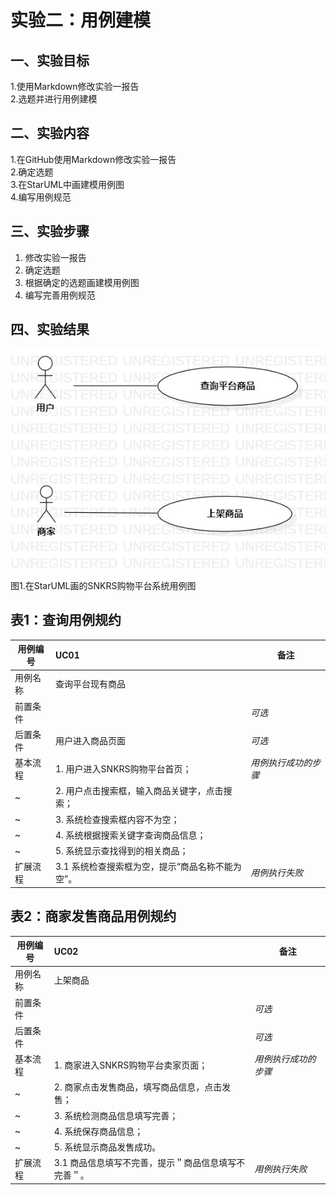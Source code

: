 # 实验二：用例建模

## 一、实验目标

1.使用Markdown修改实验一报告  
2.选题并进行用例建模

## 二、实验内容

1.在GitHub使用Markdown修改实验一报告  
2.确定选题  
3.在StarUML中画建模用例图  
4.编写用例规范

## 三、实验步骤

1. 修改实验一报告
2. 确定选题  
3. 根据确定的选题画建模用例图
4. 编写完善用例规范

## 四、实验结果

![第一个用例图](./UseCaseDiagram3.jpg)

图1.在StarUML画的SNKRS购物平台系统用例图


## 表1：查询用例规约  

用例编号  | UC01 | 备注  
-|:-|-  
用例名称  | 查询平台现有商品  |   
前置条件  |      | *可选*   
后置条件  |  用户进入商品页面    | *可选*   
基本流程  | 1. 用户进入SNKRS购物平台首页；  |*用例执行成功的步骤*    
~| 2. 用户点击搜索框，输入商品关键字，点击搜索；  | 
~| 3. 系统检查搜索框内容不为空；  |  
~| 4. 系统根据搜索关键字查询商品信息；  |   
~| 5. 系统显示查找得到的相关商品；   |   
扩展流程  | 3.1 系统检查搜索框为空，提示“商品名称不能为空”。  |*用例执行失败*     



## 表2：商家发售商品用例规约  

用例编号  | UC02 | 备注  
-|:-|-  
用例名称  | 上架商品  |   
前置条件  |      | *可选*   
后置条件  |      | *可选*   
基本流程  | 1. 商家进入SNKRS购物平台卖家页面；  |*用例执行成功的步骤*    
~| 2. 商家点击发售商品，填写商品信息，点击发售；  |   
~| 3. 系统检测商品信息填写完善； | 
~| 4. 系统保存商品信息； | 
~| 5. 系统显示商品发售成功。 |
扩展流程  | 3.1 商品信息填写不完善，提示＂商品信息填写不完善＂。  |*用例执行失败*    

